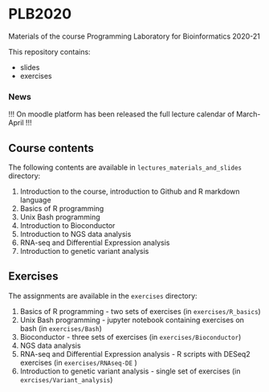 # PLB2020

Materials of the course Programming Laboratory for Bioinformatics 2020-21

This repository contains:
- slides 
- exercises

### News
!!! On moodle platform has been released the full lecture calendar of March-April !!!


## Course contents
The following contents are available in ```lectures_materials_and_slides``` directory:
1. Introduction to the course, introduction to Github and R markdown language
2. Basics of R programming
3. Unix Bash programming
4. Introduction to Bioconductor
5. Introduction to NGS data analysis
6. RNA-seq and Differential Expression analysis
7. Introduction to genetic variant analysis

## Exercises
The assignments are available in the ```exercises``` directory:
1. Basics of R programming - two sets of exercises (in ```exercises/R_basics```)
2. Unix Bash programming - jupyter notebook containing exercises on bash (in ```exercises/Bash```)
3. Bioconductor - three sets of exercises (in ```exercises/Bioconductor```)
4. NGS data analysis
5. RNA-seq and Differential Expression analysis - R scripts with DESeq2 exercises (in ```exercises/RNAseq-DE``` ) 
6. Introduction to genetic variant analysis - single set of exercises (in ```exrcises/Variant_analysis```)
